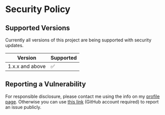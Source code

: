 # Security Policy

## Supported Versions

Currently all versions of this project are
being supported with security updates.

| Version         | Supported          |
| --------------- | ------------------ |
| 1.x.x and above | :white_check_mark: |

## Reporting a Vulnerability

For responsible disclosure, please contact me using the info on my [profile page](https://github.com/thomasleplus). Otherwise you can use [this link](https://github.com/thomasleplus/CafeBab/issues/new?assignees=thomasleplus&labels=security&template=security_vulnerability.md&title=%5BVULN%5D) (GitHub account required) to report an issue publicly.
